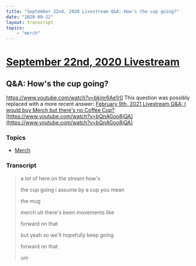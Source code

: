 ```yaml
---
title: "September 22nd, 2020 Livestream Q&A: How's the cup going?"
date: "2020-09-22"
layout: transcript
topics:
    - "merch"
---
```

# [September 22nd, 2020 Livestream](../2020-09-22.md)
## Q&A: How's the cup going?
https://www.youtube.com/watch?v=bkjnr6Ae1r0
This question was possibly replaced with a more recent answer: [February 9th, 2021 Livestream Q&A: I would buy Merch but there's no Coffee Cup?](./yt-bQnAGoo8jQA.md) [https://www.youtube.com/watch?v=bQnAGoo8jQA](https://www.youtube.com/watch?v=bQnAGoo8jQA)


### Topics
* [Merch](../topics/merch.md)

### Transcript

> a lot of here on the stream how's
>
> the cup going i assume by a cup you mean
>
> the mug
>
> merch uh there's been movements like
>
> forward on that
>
> but yeah so we'll hopefully keep going
>
> forward on that
>
> um
